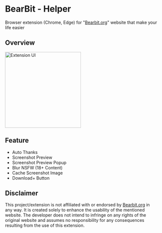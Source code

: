 # BearBit - Helper

Browser extension (Chrome, Edge) for "[Bearbit.org](https://bearbit.org/)" website that make your life easier

## Overview

<img src="README/ss+.png" alt="Extension UI" width="250"/>

## Feature

- Auto Thanks
- Screenshot Preview
- Screenshot Preview Popup
- Blur NSFW (18+ Content)
- Cache Screenshot Image
- Download+ Button

## Disclaimer

This project/extension is not affiliated with or endorsed by [Bearbit.org](https://bearbit.org/) in any way. It is created solely to enhance the usability of the mentioned website. The developer does not intend to infringe on any rights of the original website and assumes no responsibility for any consequences resulting from the use of this extension.
